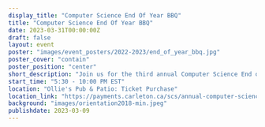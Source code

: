 ```yaml
---
display_title: "Computer Science End Of Year BBQ"
title: "Computer Science End Of Year BBQ"
date: 2023-03-31T00:00:00Z
draft: false
layout: event
poster: "images/event_posters/2022-2023/end_of_year_bbq.jpg"
poster_cover: "contain"
poster_position: "center"
short_description: "Join us for the third annual Computer Science End of Year BBQ!"
start_time: "5:30 - 10:00 PM EST"
location: "Ollie's Pub & Patio: Ticket Purchase"
location_link: "https://payments.carleton.ca/scs/annual-computer-science-end-of-year-bbq/"
background: "images/orientation2018-min.jpeg"
publishdate: 2023-03-09
---
```




